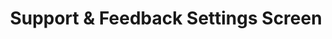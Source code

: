 ---
type: screen
id: screen.settings.support_feedback
title: Support & Feedback Settings Screen
status: active
related_features:
  - feature.report_issues
  - feature.rate_the_app
  - feature.view_feedback_logs
related_components:
  - component.input.text
  - component.input.textarea
  - component.button.primary
  - component.button.secondary
  - component.container.form
  - component.container.feedback_history
related_events:
  - event.user.submits_issue
  - event.user.rates_app
  - event.user.views_feedback_history
related_requests:
  - request.submitIssue
  - request.submitRating
  - request.getFeedbackHistory
related_endpoints:
  - api.post.issues
  - api.post.ratings
  - api.get.feedback_history
related_state:
  - state.settings.supportIssue
  - state.settings.appRating
  - state.settings.feedbackHistory
related_db:
  - db.issues
  - db.ratings
  - db.feedback_history
metrics:
  - metric.engagement.support_usage
  - metric.conversionRate.feedback_submission
---